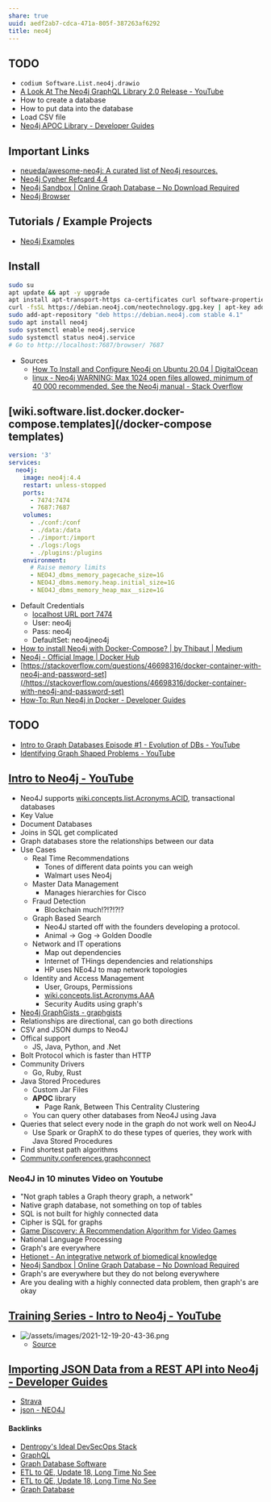 ```yaml
---
share: true
uuid: aedf2ab7-cdca-471a-805f-387263af6292
title: neo4j
---
```

## TODO

* `codium Software.List.neo4j.drawio`
* [A Look At The Neo4j GraphQL Library 2.0 Release - YouTube](https://www.youtube.com/watch?v=Ww3XclhuaaU)
* How to create a database
* How to put data into the database
* Load CSV file
* [Neo4j APOC Library - Developer Guides](https://neo4j.com/developer/neo4j-apoc/)

## Important Links

* [neueda/awesome-neo4j: A curated list of Neo4j resources.](https://github.com/neueda/awesome-neo4j)
* [Neo4j Cypher Refcard 4.4](https://neo4j.com/docs/cypher-refcard/current/)
* [Neo4j Sandbox | Online Graph Database – No Download Required](https://neo4j.com/sandbox/)
* [Neo4j Browser](http://localhost:7474/browser/)

## Tutorials / Example Projects

* [Neo4j Examples](https://github.com/neo4j-examples?query=movies)

## Install

``` bash
sudo su
apt update && apt -y upgrade
apt install apt-transport-https ca-certificates curl software-properties-common -y
curl -fsSL https://debian.neo4j.com/neotechnology.gpg.key | apt-key add -
sudo add-apt-repository "deb https://debian.neo4j.com stable 4.1"
sudo apt install neo4j
sudo systemctl enable neo4j.service
sudo systemctl status neo4j.service
# Go to http://localhost:7687/browser/ 7687
```

* Sources
  * [How To Install and Configure Neo4j on Ubuntu 20.04 | DigitalOcean](https://www.digitalocean.com/community/tutorials/how-to-install-and-configure-neo4j-on-ubuntu-20-04)
  * [linux - Neo4j WARNING: Max 1024 open files allowed, minimum of 40 000 recommended. See the Neo4j manual - Stack Overflow](https://stackoverflow.com/questions/20924596/neo4j-warning-max-1024-open-files-allowed-minimum-of-40-000-recommended-see-t)
## [wiki.software.list.docker.docker-compose.templates](/docker-compose templates)


``` yaml
version: '3'
services:
  neo4j:
    image: neo4j:4.4
    restart: unless-stopped
    ports:
      - 7474:7474
      - 7687:7687
    volumes:
      - ./conf:/conf
      - ./data:/data
      - ./import:/import
      - ./logs:/logs
      - ./plugins:/plugins
    environment: 
      # Raise memory limits
      - NEO4J_dbms_memory_pagecache_size=1G
      - NEO4J_dbms.memory.heap.initial_size=1G
      - NEO4J_dbms_memory_heap_max__size=1G
```

* Default Credentials
	* [localhost URL port 7474](http://localhost:7474/browser/)
	* User: neo4j
	* Pass: neo4j
	* DefaultSet: neo4jneo4j
* [How to install Neo4j with Docker-Compose? | by Thibaut | Medium](https://thibaut-deveraux.medium.com/how-to-install-neo4j-with-docker-compose-36e3ba939af0)
* [Neo4j - Official Image | Docker Hub](https://hub.docker.com/_/neo4j)
* [https://stackoverflow.com/questions/46698316/docker-container-with-neo4j-and-password-set](/https://stackoverflow.com/questions/46698316/docker-container-with-neo4j-and-password-set)
* [How-To: Run Neo4j in Docker - Developer Guides](https://neo4j.com/developer/docker-run-neo4j/)



## TODO

* [Intro to Graph Databases Episode #1 - Evolution of DBs - YouTube](https://www.youtube.com/watch?v=5Tl8WcaqZoc&list=RDCMUCvze3hU6OZBkB1vkhH2lH9Q&start_radio=1&rv=5Tl8WcaqZoc&t=16)
* [Identifying Graph Shaped Problems - YouTube](https://www.youtube.com/watch?v=keZURbOo4-M)

## [Intro to Neo4j - YouTube](https://www.youtube.com/watch?v=U8ZGVx1NmQg)

* Neo4J supports [wiki.concepts.list.Acronyms.ACID](/dentropydaemon-wiki/Wiki/Acronyms/ACID), transactional databases
* Key Value
* Document Databases
* Joins in SQL get complicated
* Graph databases store the relationships between our data
* Use Cases
  * Real Time Recommendations
    * Tones of different data points you can weigh
    * Walmart uses Neo4j
  * Master Data Management
    * Manages hierarchies for Cisco
  * Fraud Detection
    * Blockchain much!?!?!?!?
  * Graph Based Search
    * Neo4J started off with the founders developing a protocol.
    * Animal -> Gog -> Golden Doodle
  * Network and IT operations
    * Map out dependencies
    * Internet of THings dependencies and relationships
    * HP uses NEo4J to map network topologies
  * Identity and Access Management
    * User, Groups, Permissions
    * [wiki.concepts.list.Acronyms.AAA](/dentropydaemon-wiki/Wiki/Acronyms/AAA)
    * Security Audits using graph's
* [Neo4j GraphGists - graphgists](https://neo4j.com/graphgists/)
* Relationships are directional, can go both directions
* CSV and JSON dumps to Neo4J
* Offical support
  * JS, Java, Python, and .Net
* Bolt Protocol which is faster than HTTP
* Community Drivers
  * Go, Ruby, Rust
* Java Stored Procedures
  * Custom Jar Files
  * **APOC** library
    * Page Rank, Between This Centrality Clustering
  * You can query other databases from Neo4J using Java
* Queries that select every node in the graph do not work well on Neo4J
  * Use Spark or GraphX to do these types of queries, they work with Java Stored Procedures
* Find shortest path algorithms
* [Community.conferences.graphconnect](/graphconnect)

### Neo4J in 10 minutes Video on Youtube

* "Not graph tables a Graph theory graph, a network"
* Native graph database, not something on top of tables
* SQL is not built for highly connected data
* Cipher is SQL for graphs
* [Game Discovery: A Recommendation Algorithm for Video Games](https://neo4j.com/blog/video-game-discovery-recommendation-algorithm/)
* National Language Processing
* Graph's are everywhere
* [Hetionet - An integrative network of biomedical knowledge](https://het.io/)
* [Neo4j Sandbox | Online Graph Database – No Download Required](https://neo4j.com/sandbox/)
* Graph's are everywhere but they do not belong everywhere
* Are you dealing with a highly connected data problem, then graph's are okay

## [Training Series - Intro to Neo4j - YouTube](https://www.youtube.com/watch?v=fSrWA098Kdw)

* ![/assets/images/2021-12-19-20-43-36.png](//assets/images/2021-12-19-20-43-36.png)
  * [Source](https://youtu.be/fSrWA098Kdw?t=654)
  

## [Importing JSON Data from a REST API into Neo4j - Developer Guides](https://neo4j.com/developer/guide-import-json-rest-api/#strava-api)

* [Strava](/d54a8965-ec39-4df1-b43c-8ad4d1deda4b)
* [json - NEO4J](/8d66bcf6-8ed6-4fa0-9813-09776926bec4)


#### Backlinks

* [Dentropy's Ideal DevSecOps Stack](/406a13ea-5f64-440a-b454-6b43afe9e0d5)
* [GraphQL](/17962dab-f88d-4746-b8d7-74dcb179d791)
* [Graph Database Software](/d748dfb3-c097-40d1-8275-d5fe47e38f55)
* [ETL to QE, Update 18, Long Time No See](/07184fda-87ef-4fa9-9c6e-1c4382f6fabc)
* [ETL to QE, Update 18, Long Time No See](/07184fda-87ef-4fa9-9c6e-1c4382f6fabc)
* [Graph Database](/1b1e0abb-d59d-4f98-8065-6fa7e7343de7)